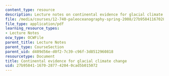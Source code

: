 ```yaml
---
content_type: resource
description: Lecture notes on continental evidence for glacial climate change.
file: /media/courses/12-740-paleoceanography-spring-2008/27b958411670287742040cad5b015072_lec11.pdf
file_type: application/pdf
learning_resource_types:
- Lecture Notes
ocw_type: OCWFile
parent_title: Lecture Notes
parent_type: CourseSection
parent_uid: d409d56e-d0f2-7c39-c96f-3d8512960818
resourcetype: Document
title: Continental evidence for glacial climate change
uid: 27b95841-1670-2877-4204-0cad5b015072
---
```

